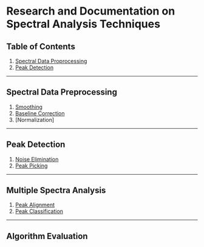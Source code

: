 # Research and Documentation on Spectral Analysis Techniques

## Table of Contents

1.  [Spectral Data Proprocessing](#spectral-data-preprocessing)
2.  [Peak Detection](#peak-detection)

---

## Spectral Data Preprocessing

1.  [Smoothing](./docs/smoothing-algorithms.md)
2.  [Baseline Correction](./docs/baseline-correction-algorithms.md)
3.  [Normalization]

---

## Peak Detection

1.  [Noise Elimination]()
2.  [Peak Picking]()

---

## Multiple Spectra Analysis

1.  [Peak Alignment]()
2.  [Peak Classification]()

---

## Algorithm Evaluation
